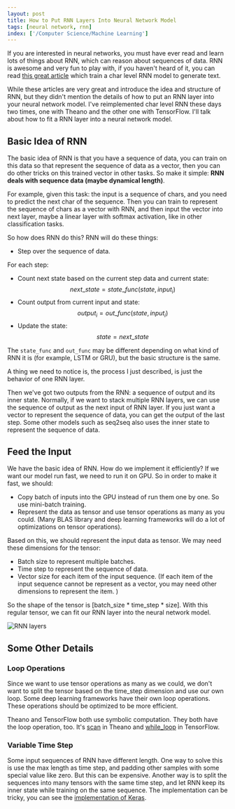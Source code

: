 ```yaml
---
layout: post
title: How to Put RNN Layers Into Neural Network Model
tags: [neural network, rnn]
index: ['/Computer Science/Machine Learning']
---
```


If you are interested in neural networks, you must have ever read and learn lots of things about RNN, which can reason about sequences of data. RNN is awesome and very fun to play with, if you haven't heard of it, you can read [this great article](http://karpathy.github.io/2015/05/21/rnn-effectiveness/) which train a char level RNN model to generate text.

While these articles are very great and introduce the idea and structure of RNN, but they didn't mention the details of how to put an RNN layer into your neural network model. I've reimplemented char level RNN these days two times, one with Theano and the other one with TensorFlow. I'll talk about how to fit a RNN layer into a neural network model.

Basic Idea of RNN
---------------

The basic idea of RNN is that you have a sequence of data, you can train on this data so that represent the sequence of data as a vector, then you can do other tricks on this trained vector in other tasks. So make it simple: **RNN deals with sequence data (maybe dynamical length)**.

For example, given this task: the input is a sequence of chars, and you need to predict the next char of the sequence. Then you can train to represent the sequence of chars as a vector with RNN, and then input the vector into next layer, maybe a linear layer with softmax activation, like in other classification tasks.

So how does RNN do this? RNN will do these things:

* Step over the sequence of data.

For each step:

* Count next state based on the current step data and current state: <span>$$ next\_state = state\_func(state, input_i) $$</span>
* Count output from current input and state: <span>$$ output_i = out\_func(state, input_i) $$</span>
* Update the state: <span>$$ state = next\_state $$</span>

The `state_func` and `out_func` may be different depending on what kind of RNN it is (for example, LSTM or GRU), but the basic structure is the same.

A thing we need to notice is, the process I just described, is just the behavior of one RNN layer.

Then we've got two outputs from the RNN: a sequence of output and its inner state. Normally, if we want to stack multiple RNN layers, we can use the sequence of output as the next input of RNN layer. If you just want a vector to represent the sequence of data, you can get the output of the last step. Some other models such as seq2seq also uses the inner state to represent the sequence of data.



Feed the Input
----------------

We have the basic idea of RNN. How do we implement it efficiently? If we want our model run fast, we need to run it on GPU. So in order to make it fast, we should:

* Copy batch of inputs into the GPU instead of run them one by one. So use mini-batch training.
* Represent the data as tensor and use tensor operations as many as you could. (Many BLAS library and deep learning frameworks will do a lot of optimizations on tensor operations).

Based on this, we should represent the input data as tensor. We may need these dimensions for the tensor:

* Batch size to represent multiple batches.
* Time step to represent the sequence of data.
* Vector size for each item of the input sequence. (If each item of the input sequence cannot be represent as a vector, you may need other dimensions to represent the item. )

So the shape of the tensor is [batch_size * time_step * size]. With this regular tensor, we can fit our RNN layer into the neural network model.

![RNN layers](/static/images/2016-05-14-How-to-Put-RNN-Layer-Into-Nueral-Network-Model/rnn_layers.png)


Some Other Details
-----------------

### Loop Operations

Since we want to use tensor operations as many as we could, we don't want to split the tensor based on the time_step dimension and use our own loop. Some deep learning frameworks have their own loop operations. These operations should be optimized to be more efficient.

Theano and TensorFlow both use symbolic computation. They both have the loop operation, too. It's [scan](http://deeplearning.net/software/theano/library/scan.html) in Theano and [while_loop](https://www.tensorflow.org/versions/r0.8/api_docs/python/control_flow_ops.html#while_loop) in TensorFlow.

### Variable Time Step

Some input sequences of RNN have different length. One way to solve this is use the max length as time step, and padding other samples with some special value like zero. But this can be expensive. Another way is to split the sequences into many tensors with the same time step, and let RNN keep its inner state while training on the same sequence. The implementation can be tricky, you can see the [implementation of Keras](http://keras.io/layers/recurrent/).

